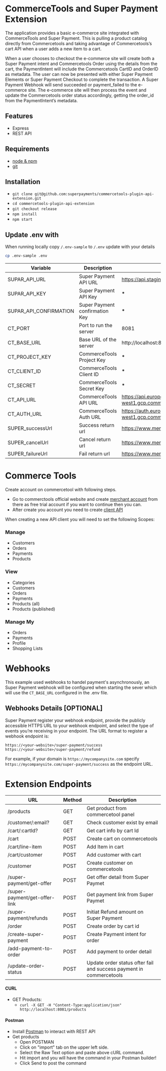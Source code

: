 # CommerceTools and Super Payment Extension

The application provides a basic e-commerce site integrated with CommerceTools and Super Payment. This is pulling a product catalog directly from Commercetools and taking advantage of Commercetools’s cart API when a user adds a new item to a cart.

When a user chooses to checkout the e-commerce site will create both a Super Payment intent and Commercetools Order using the details from the cart, the PaymentIntent will include the Commercetools CartID and OrderID as metadata. The user can now be presented with either Super Payment Elements or Super Payment Checkout to complete the transaction. A Super Payment Webhook will send succeeded or payment_failed to the e-commerce site. The e-commerce site will then process the event and update the Commercetools order status accordingly, getting the order_id from the PaymentIntent’s metadata.

## Features

- Express
- REST API

## Requirements

- [node & npm](https://nodejs.org/en/)
- [git](https://github.com/superpayments/commercetools-plugin-api-extension)

## Installation

- `git clone git@github.com:superpayments/commercetools-plugin-api-extension.git`
- `cd commercetools-plugin-api-extension`
- `git checkout release`
- `npm install`
- `npm start`

## Update .env with

When running locally copy `/.env-sample` to `/.env` update with your details

```bash
cp .env-sample .env
```

| Variable               | Description                    | Example                                         |
| ---------------------- | ------------------------------ | ----------------------------------------------- |
| SUPAR_API_URL          | Super Payment API URL          | https://api.staging.superpayments.com/v2        |
| SUPAR_API_KEY          | Super Payment API Key          | **\***                                          |
| SUPAR_API_CONFIRMATION | Super Payment confirmation Key | **\***                                          |
| CT_PORT                | Port to run the server         | 8081                                            |
| CT_BASE_URL            | Base URL of the server         | http://localhost:8081                           |
| CT_PROJECT_KEY         | CommerceTools Project Key      | **\***                                          |
| CT_CLIENT_ID           | CommerceTools Client ID        | **\***                                          |
| CT_SECRET              | CommerceTools Secret Key       | **\***                                          |
| CT_API_URL             | CommerceTools API URL          | https://api.europe-west1.gcp.commercetools.com  |
| CT_AUTH_URL            | CommerceTools Auth URL         | https://auth.europe-west1.gcp.commercetools.com |
| SUPER_successUrl       | Success return url             | https://www.merchant.com/success.html           |
| SUPER_cancelUrl        | Cancel return url              | https://www.merchant.com/cancel.html            |
| SUPER_failureUrl       | Fail return url                | https://www.merchant.com/fail.html              |

# Commerce Tools

Create account on commercetool with following steps.

- Go to commerctools official website and create [merchant account](https://commercetools.com/free-trial) from there as free trial account if you want to continue then you can.
- After create you account you need to create [client API](https://mc.europe-west1.gcp.commercetools.com/super-payment/settings/developer/api-clients/new)

When creating a new API client you will need to set the following Scopes:

### Manage

- Customers
- Orders
- Payments
- Products

### View

- Categories
- Customers
- Orders
- Payments
- Products (all)
- Products (published)

### Manage My

- Orders
- Payments
- Profile
- Shopping Lists

# Webhooks

This example used webhooks to handel payment's asynchronously, an Super Payment webhook will be configured when starting the sever which will use the `CT_BASE_URL` configured in the .env file.

## Webhooks Details [OPTIONAL]

Super Payment register your webhook endpoint, provide the publicly accessible HTTPS URL to your webhook endpoint, and select the type of events you’re receiving in your endpoint. The URL format to register a webhook endpoint is:

```
https://<your-website>/super-payment/success
https://<your-website>/super-payment/refund
```

For example, if your domain is `https://mycompanysite.com` specify `https://mycompanysite.com/super-payment/success` as the endpoint URL.

# Extension Endpoints

| URL                           | Method | Description                                                         |
| ----------------------------- | ------ | ------------------------------------------------------------------- |
| /products                     | GET    | Get product from commercetool panel                                 |
| /customer/:email?             | GET    | Check customer exist by email                                       |
| /cart/:cartId?                | GET    | Get cart info by cart Id                                            |
| /cart                         | POST   | Create cart on commercetools                                        |
| /cart/line-item               | POST   | Add Item in cart                                                    |
| /cart/customer                | POST   | Add customer with cart                                              |
| /customer                     | POST   | Create customer on commercetools                                    |
| /super-payment/get-offer      | POST   | Get offer detail from Super Paymet                                  |
| /super-payment/get-offer-link | POST   | Get payment link from Super Paymet                                  |
| /super-payment/refunds        | POST   | Initiat Refund amount on Super Payment                              |
| /order                        | POST   | Create order by cart id                                             |
| /create-super-payment         | POST   | Create Payment intent for order                                     |
| /add-payment-to-order         | POST   | Add payment to order detail                                         |
| /update-order-status          | POST   | Update order status ofter fail and success payment in commercetools |

#### CURL

- GET Products:
  - `curl -X GET -H "Content-Type:application/json" http://localhost:8081/products`

#### Postman

- Install [Postman](https://www.getpostman.com/apps) to interact with REST API
- Get products
  - Open POSTMAN
  - Click on "import" tab on the upper left side.
  - Select the Raw Text option and paste above cURL command.
  - Hit import and you will have the command in your Postman builder!
  - Click Send to post the command
